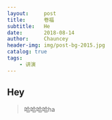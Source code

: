```yaml
---
layout:     post   				    
title:      卷福 				
subtitle:   He 
date:       2018-08-14 				
author:     Chauncey 						
header-img: img/post-bg-2015.jpg 	
catalog: true 						
tags:							
    - 讲演
---
```


## Hey
>哈哈哈哈ha 
